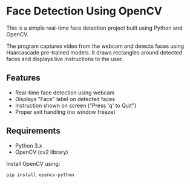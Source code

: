 # Face Detection Using OpenCV

This is a simple real-time face detection project built using Python and OpenCV.

The program captures video from the webcam and detects faces using Haarcascade pre-trained models. 
It draws rectangles around detected faces and displays live instructions to the user.

## Features
- Real-time face detection using webcam
- Displays "Face" label on detected faces
- Instruction shown on screen ("Press 'q' to Quit")
- Proper exit handling (no window freeze)

## Requirements
- Python 3.x
- OpenCV (cv2 library)

Install OpenCV using:
```bash
pip install opencv-python
